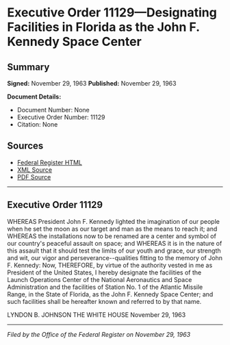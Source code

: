 # Executive Order 11129—Designating Facilities in Florida as the John F. Kennedy Space Center

## Summary

**Signed:** November 29, 1963
**Published:** November 29, 1963

**Document Details:**
- Document Number: None
- Executive Order Number: 11129
- Citation: None

## Sources
- [Federal Register HTML](https://www.presidency.ucsb.edu/documents/executive-order-11129-designating-facilities-florida-the-john-f-kennedy-space-center)
- [XML Source](None)
- [PDF Source](None)

---

## Executive Order 11129

WHEREAS President John F. Kennedy lighted the imagination of our people when he set the moon as our target and man as the means to reach it; and
WHEREAS the installations now to be renamed are a center and symbol of our country's peaceful assault on space; and
WHEREAS it is in the nature of this assault that it should test the limits of our youth and grace, our strength and wit, our vigor and perseverance--qualities fitting to the memory of John F. Kennedy:
Now, THEREFORE, by virtue of the authority vested in me as President of the United States, I hereby designate the facilities of the Launch Operations Center of the National Aeronautics and Space Administration and the facilities of Station No. 1 of the Atlantic Missile Range, in the State of Florida, as the John F. Kennedy Space Center; and such facilities shall be hereafter known and referred to by that name.

LYNDON B. JOHNSON
THE WHITE HOUSE
November 29, 1963

---

*Filed by the Office of the Federal Register on November 29, 1963*
